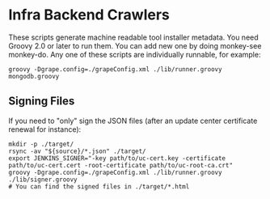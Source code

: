 # Infra Backend Crawlers

These scripts generate machine readable tool installer metadata.
You need Groovy 2.0 or later to run them.
You can add new one by doing monkey-see monkey-do. Any one of these scripts
are individually runnable, for example:

```shell
groovy -Dgrape.config=./grapeConfig.xml ./lib/runner.groovy mongodb.groovy
```

## Signing Files

If you need to "only" sign the JSON files (after an update center certificate renewal for instance):

```shell
mkdir -p ./target/
rsync -av "${source}/*.json" ./target/
export JENKINS_SIGNER="-key path/to/uc-cert.key -certificate path/to/uc-cert.cert -root-certificate path/to/uc-root-ca.crt"
groovy -Dgrape.config=./grapeConfig.xml ./lib/runner.groovy ./lib/signer.groovy
# You can find the signed files in ./target/*.html
```
